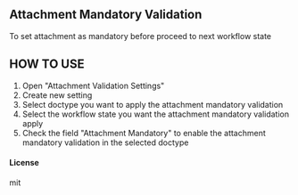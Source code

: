 ## Attachment Mandatory Validation

To set attachment as mandatory before proceed to next workflow state

## HOW TO USE
1. Open "Attachment Validation Settings"
2. Create new setting
3. Select doctype you want to apply the attachment mandatory validation
4. Select the workflow state you want the attachment mandatory validation apply
5. Check the field "Attachment Mandatory" to enable the attachment mandatory validation in the selected doctype

#### License

mit
